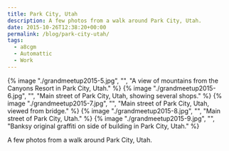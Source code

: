 ```yaml
---
title: Park City, Utah
description: A few photos from a walk around Park City, Utah.
date: 2015-10-26T12:38:20+00:00
permalink: /blog/park-city-utah/
tags:
  - a8cgm
  - Automattic
  - Work
---
```


{% image "./grandmeetup2015-5.jpg", "", "A view of mountains from the Canyons Resort in Park City, Utah." %}
{% image "./grandmeetup2015-6.jpg", "", "Main street of Park City, Utah, showing several shops." %}
{% image "./grandmeetup2015-7.jpg", "", "Main street of Park City, Utah, viewed from bridge." %}
{% image "./grandmeetup2015-8.jpg", "", "Main street of Park City, Utah." %}
{% image "./grandmeetup2015-9.jpg", "", "Banksy original graffiti on side of building in Park City, Utah." %}

A few photos from a walk around Park City, Utah.
